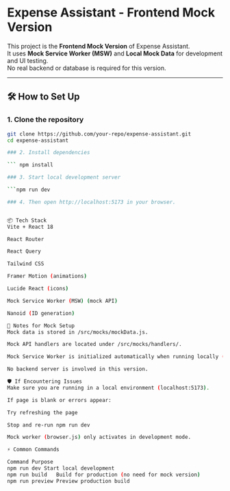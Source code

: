 # Expense Assistant - Frontend Mock Version

This project is the **Frontend Mock Version** of Expense Assistant.  
It uses **Mock Service Worker (MSW)** and **Local Mock Data** for development and UI testing.  
No real backend or database is required for this version.

---

## 🛠 How to Set Up

### 1. Clone the repository

```bash
git clone https://github.com/your-repo/expense-assistant.git
cd expense-assistant

### 2. Install dependencies

``` npm install

### 3. Start local development server

```npm run dev

### 4. Then open http://localhost:5173 in your browser.


📦 Tech Stack
Vite + React 18

React Router

React Query

Tailwind CSS

Framer Motion (animations)

Lucide React (icons)

Mock Service Worker (MSW) (mock API)

Nanoid (ID generation)

📄 Notes for Mock Setup
Mock data is stored in /src/mocks/mockData.js.

Mock API handlers are located under /src/mocks/handlers/.

Mock Service Worker is initialized automatically when running locally (no extra setup needed).

No backend server is involved in this version.

🛡 If Encountering Issues
Make sure you are running in a local environment (localhost:5173).

If page is blank or errors appear:

Try refreshing the page

Stop and re-run npm run dev

Mock worker (browser.js) only activates in development mode.

⚡ Common Commands

Command	Purpose
npm run dev	Start local development
npm run build	Build for production (no need for mock version)
npm run preview	Preview production build
